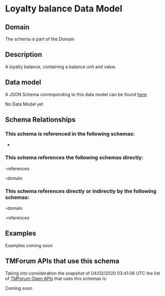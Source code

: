 # Loyalty balance Data Model

## Domain

The  schema is part of the  Domain

## Description

A loyalty balance, containing a balance unit and value.

## Data model

A JSON Schema corresponding to this data model can be found
[here](https://github.com/tmforum-rand/schemas/blob/candidates/Product/LoyaltyBalance.schema.json).

No Data Model yet

## Schema Relationships

### This schema is referenced in the following schemas:

-

### This schema references the following schemas directly:

-references

-domain

### This schema references directly or indirectly by the following schemas:

-domain

-references



## Examples

Examples coming soon

## TMForum APIs that use this schema

Taking into consideration the snapshot of 04/02/2020 03:41:06 UTC the list of [TMForum Open APIs](https://www.tmforum.org/open-apis/) that uses this schemas is:

Coming soon